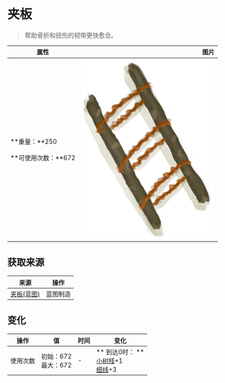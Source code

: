 # 夹板  
> 帮助骨折和扭伤的韧带更快愈合。  
  
  属性  |   图片   
 ----  |  ----:   
 **重量：**250<br><br>**可使用次数：**672  |  ![](Sprite/Splint.png)   
  
## 获取来源  
来源  |  操作  
----  |  ----  
[夹板(蓝图)](Bp_Splint.md)  |  蓝图制造  
## 变化   
操作  |  值  |  时间  |  变化  
----  |  ----  |  ----  |  ----  
使用次数  |  初始：672<br>最大：672  |  -  |  ** 到达0时： **<br>[小树枝](Sticks.md)+1 <br>[细线](CordFiber.md)+3   
